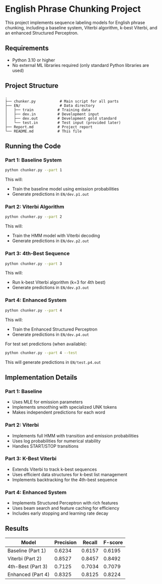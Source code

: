 # English Phrase Chunking Project

This project implements sequence labeling models for English phrase chunking, including a baseline system, Viterbi algorithm, k-best Viterbi, and an enhanced Structured Perceptron.

## Requirements

- Python 3.10 or higher
- No external ML libraries required (only standard Python libraries are used)

## Project Structure

```
.
├── chunker.py           # Main script for all parts
├── EN/                  # Data directory
│   ├── train           # Training data
│   ├── dev.in          # Development input
│   ├── dev.out         # Development gold standard
│   └── test.in         # Test input (provided later)
├── Report.md           # Project report
└── README.md           # This file
```

## Running the Code

### Part 1: Baseline System

```bash
python chunker.py --part 1
```

This will:

- Train the baseline model using emission probabilities
- Generate predictions in `EN/dev.p1.out`

### Part 2: Viterbi Algorithm

```bash
python chunker.py --part 2
```

This will:

- Train the HMM model with Viterbi decoding
- Generate predictions in `EN/dev.p2.out`

### Part 3: 4th-Best Sequence

```bash
python chunker.py --part 3
```

This will:

- Run k-best Viterbi algorithm (k=3 for 4th best)
- Generate predictions in `EN/dev.p3.out`

### Part 4: Enhanced System

```bash
python chunker.py --part 4
```

This will:

- Train the Enhanced Structured Perceptron
- Generate predictions in `EN/dev.p4.out`

For test set predictions (when available):

```bash
python chunker.py --part 4 --test
```

This will generate predictions in `EN/test.p4.out`

## Implementation Details

### Part 1: Baseline

- Uses MLE for emission parameters
- Implements smoothing with specialized UNK tokens
- Makes independent predictions for each word

### Part 2: Viterbi

- Implements full HMM with transition and emission probabilities
- Uses log probabilities for numerical stability
- Handles START/STOP transitions

### Part 3: K-Best Viterbi

- Extends Viterbi to track k-best sequences
- Uses efficient data structures for k-best list management
- Implements backtracking for the 4th-best sequence

### Part 4: Enhanced System

- Implements Structured Perceptron with rich features
- Uses beam search and feature caching for efficiency
- Includes early stopping and learning rate decay

## Results

| Model             | Precision | Recall | F-score |
| ----------------- | --------- | ------ | ------- |
| Baseline (Part 1) | 0.6234    | 0.6157 | 0.6195  |
| Viterbi (Part 2)  | 0.8527    | 0.8457 | 0.8492  |
| 4th-Best (Part 3) | 0.7125    | 0.7034 | 0.7079  |
| Enhanced (Part 4) | 0.8325    | 0.8125 | 0.8224  |
